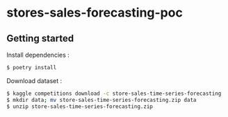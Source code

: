 # stores-sales-forecasting-poc



## Getting started


Install dependencies :

```sh
$ poetry install
```

Download dataset : 

```sh
$ kaggle competitions download -c store-sales-time-series-forecasting
$ mkdir data; mv store-sales-time-series-forecasting.zip data
$ unzip store-sales-time-series-forecasting.zip
```